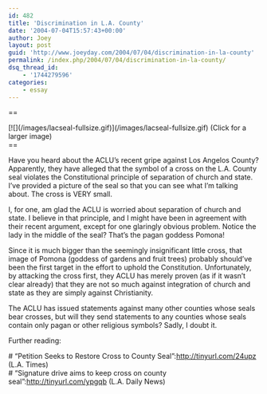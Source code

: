 ```yaml
---
id: 482
title: 'Discrimination in L.A. County'
date: '2004-07-04T15:57:43+00:00'
author: Joey
layout: post
guid: 'http://www.joeyday.com/2004/07/04/discrimination-in-la-county'
permalink: /index.php/2004/07/04/discrimination-in-la-county/
dsq_thread_id:
    - '1744279596'
categories:
    - essay
---
```


==

<div class="pic">[![](/images/lacseal-fullsize.gif)](/images/lacseal-fullsize.gif)  
(Click for a  
larger image)</div>==

Have you heard about the ACLU’s recent gripe against Los Angelos County? Apparently, they have alleged that the symbol of a cross on the L.A. County seal violates the Constitutional principle of separation of church and state. I’ve provided a picture of the seal so that you can see what I’m talking about. The cross is VERY small.

I, for one, am glad the ACLU is worried about separation of church and state. I believe in that principle, and I might have been in agreement with their recent argument, except for one glaringly obvious problem. Notice the lady in the middle of the seal? That’s the pagan goddess Pomona!

Since it is much bigger than the seemingly insignificant little cross, that image of Pomona (goddess of gardens and fruit trees) probably should’ve been the first target in the effort to uphold the Constitution. Unfortunately, by attacking the cross first, they ACLU has merely proven (as if it wasn’t clear already) that they are not so much against integration of church and state as they are simply against Christianity.

The ACLU has issued statements against many other counties whose seals bear crosses, but will they send statements to any counties whose seals contain only pagan or other religious symbols? Sadly, I doubt it.

Further reading:

\# “Petition Seeks to Restore Cross to County Seal”:http://tinyurl.com/24upz (L.A. Times)  
\# “Signature drive aims to keep cross on county seal”:http://tinyurl.com/ypgqb (L.A. Daily News)
